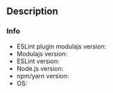 ## Description

### Info

* ESLint plugin modulajs version:
* Modulajs version:
* ESLint version:
* Node.js version:
* npm/yarn version:
* OS:
